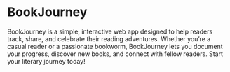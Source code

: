 # BookJourney
BookJourney is a simple, interactive web app designed to help readers track, share, and celebrate their reading adventures. Whether you’re a casual reader or a passionate bookworm, BookJourney lets you document your progress, discover new books, and connect with fellow readers. Start your literary journey today!
